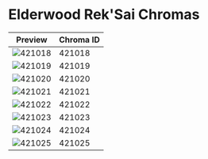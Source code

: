 # Elderwood Rek'Sai Chromas

| Preview | Chroma ID |
|---------|-----------|
| ![421018](https://raw.communitydragon.org/latest/plugins/rcp-be-lol-game-data/global/default/v1/champion-chroma-images/421/421018.png) | 421018 |
| ![421019](https://raw.communitydragon.org/latest/plugins/rcp-be-lol-game-data/global/default/v1/champion-chroma-images/421/421019.png) | 421019 |
| ![421020](https://raw.communitydragon.org/latest/plugins/rcp-be-lol-game-data/global/default/v1/champion-chroma-images/421/421020.png) | 421020 |
| ![421021](https://raw.communitydragon.org/latest/plugins/rcp-be-lol-game-data/global/default/v1/champion-chroma-images/421/421021.png) | 421021 |
| ![421022](https://raw.communitydragon.org/latest/plugins/rcp-be-lol-game-data/global/default/v1/champion-chroma-images/421/421022.png) | 421022 |
| ![421023](https://raw.communitydragon.org/latest/plugins/rcp-be-lol-game-data/global/default/v1/champion-chroma-images/421/421023.png) | 421023 |
| ![421024](https://raw.communitydragon.org/latest/plugins/rcp-be-lol-game-data/global/default/v1/champion-chroma-images/421/421024.png) | 421024 |
| ![421025](https://raw.communitydragon.org/latest/plugins/rcp-be-lol-game-data/global/default/v1/champion-chroma-images/421/421025.png) | 421025 |